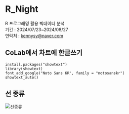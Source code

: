 # R_Night
R 프로그래밍 활용 빅데이터 분석    
기간 : 2024/07/23~2024/08/27    
연락처 : kennysy@naver.com

## CoLab에서 차트에 한글쓰기
    install.packages("showtext")
    library(showtext)
    font_add_google("Noto Sans KR", family = "notosanskr")
    showtext_auto()

## 선 종류
![선종류](https://github.com/user-attachments/assets/30b46a79-7ccf-4a70-bbb7-156088010212)
